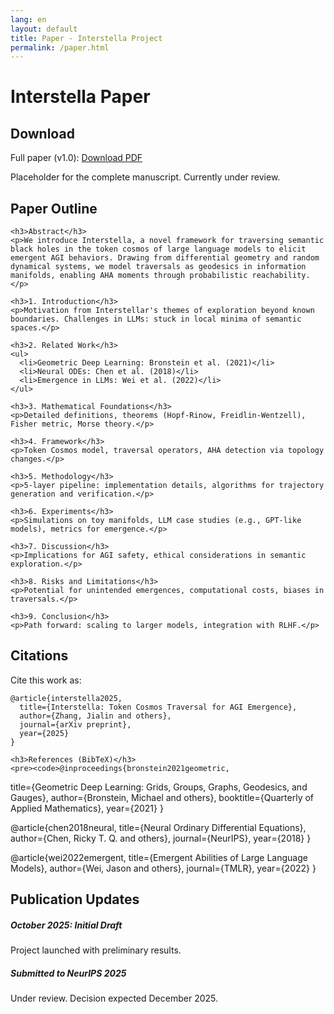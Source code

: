 ```yaml
---
lang: en
layout: default
title: Paper - Interstella Project
permalink: /paper.html
---
```


<div class="container">
  <h1 class="text-center mb-5">Interstella Paper</h1>

  <section class="mb-5">
    <h2>Download</h2>
    <p>Full paper (v1.0): <a href="{{ site.baseurl }}/assets/papers/interstella-paper-v1.pdf" class="btn btn-primary">Download PDF</a></p>
    <p class="text-muted">Placeholder for the complete manuscript. Currently under review.</p>
  </section>

  <section class="mb-5">
    <h2>Paper Outline</h2>

    <h3>Abstract</h3>
    <p>We introduce Interstella, a novel framework for traversing semantic black holes in the token cosmos of large language models to elicit emergent AGI behaviors. Drawing from differential geometry and random dynamical systems, we model traversals as geodesics in information manifolds, enabling AHA moments through probabilistic reachability.</p>

    <h3>1. Introduction</h3>
    <p>Motivation from Interstellar's themes of exploration beyond known boundaries. Challenges in LLMs: stuck in local minima of semantic spaces.</p>

    <h3>2. Related Work</h3>
    <ul>
      <li>Geometric Deep Learning: Bronstein et al. (2021)</li>
      <li>Neural ODEs: Chen et al. (2018)</li>
      <li>Emergence in LLMs: Wei et al. (2022)</li>
    </ul>

    <h3>3. Mathematical Foundations</h3>
    <p>Detailed definitions, theorems (Hopf-Rinow, Freidlin-Wentzell), Fisher metric, Morse theory.</p>

    <h3>4. Framework</h3>
    <p>Token Cosmos model, traversal operators, AHA detection via topology changes.</p>

    <h3>5. Methodology</h3>
    <p>5-layer pipeline: implementation details, algorithms for trajectory generation and verification.</p>

    <h3>6. Experiments</h3>
    <p>Simulations on toy manifolds, LLM case studies (e.g., GPT-like models), metrics for emergence.</p>

    <h3>7. Discussion</h3>
    <p>Implications for AGI safety, ethical considerations in semantic exploration.</p>

    <h3>8. Risks and Limitations</h3>
    <p>Potential for unintended emergences, computational costs, biases in traversals.</p>

    <h3>9. Conclusion</h3>
    <p>Path forward: scaling to larger models, integration with RLHF.</p>

  </section>

  <section class="mb-5">
    <h2>Citations</h2>
    <p>Cite this work as:</p>
    <pre><code>@article{interstella2025,
  title={Interstella: Token Cosmos Traversal for AGI Emergence},
  author={Zhang, Jialin and others},
  journal={arXiv preprint},
  year={2025}
}</code></pre>

    <h3>References (BibTeX)</h3>
    <pre><code>@inproceedings{bronstein2021geometric,
  title={Geometric Deep Learning: Grids, Groups, Graphs, Geodesics, and Gauges},
  author={Bronstein, Michael and others},
  booktitle={Quarterly of Applied Mathematics},
  year={2021}
}

@article{chen2018neural,
  title={Neural Ordinary Differential Equations},
  author={Chen, Ricky T. Q. and others},
  journal={NeurIPS},
  year={2018}
}

@article{wei2022emergent,
  title={Emergent Abilities of Large Language Models},
  author={Wei, Jason and others},
  journal={TMLR},
  year={2022}
}</code></pre>
  </section>

  <section class="mb-5">
    <h2>Publication Updates</h2>
    <div class="card">
      <div class="card-body">
        <h5 class="card-title">October 2025: Initial Draft</h5>
        <p class="card-text">Project launched with preliminary results.</p>
      </div>
    </div>
    <div class="card mt-3">
      <div class="card-body">
        <h5 class="card-title">Submitted to NeurIPS 2025</h5>
        <p class="card-text">Under review. Decision expected December 2025.</p>
      </div>
    </div>
  </section>
</div>
